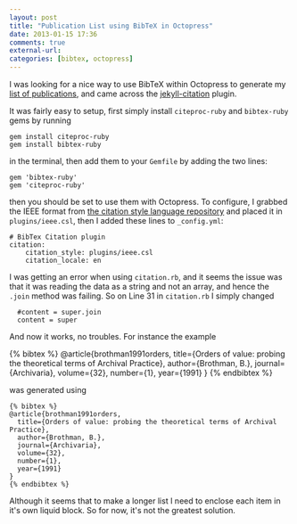 ```yaml
---
layout: post
title: "Publication List using BibTeX in Octopress"
date: 2013-01-15 17:36
comments: true
external-url: 
categories: [bibtex, octopress]
---
```


I was looking for a nice way to use BibTeX within Octopress to generate my [list of publications][publications], and came across the [jekyll-citation][jekyllcitation] plugin. 

<!-- more -->

It was fairly easy to setup, first simply install `citeproc-ruby` and `bibtex-ruby` gems by running

    gem install citeproc-ruby
    gem install bibtex-ruby

in the terminal, then add them to your `Gemfile` by adding the two lines:

    gem 'bibtex-ruby'
    gem 'citeproc-ruby'

then you should be set to use them with Octopress. To configure, I grabbed the IEEE format from [the citation style language repository][citationstylelanguage] and placed it in `plugins/ieee.csl`, then I added these lines to `_config.yml`:

    # BibTex Citation plugin
    citation:
        citation_style: plugins/ieee.csl
        citation_locale: en

I was getting an error when using `citation.rb`, and it seems the issue was that it was reading the data as a string and not an array, and hence the `.join` method was failing. So on Line 31 in `citation.rb` I simply changed

      #content = super.join
      content = super

And now it works, no troubles. For instance the example

{% bibtex %}
@article{brothman1991orders,
  title={Orders of value: probing the theoretical terms of Archival Practice},
  author={Brothman, B.},
  journal={Archivaria},
  volume={32},
  number={1},
  year={1991}
}
{% endbibtex %}

was generated using

    {% bibtex %}
    @article{brothman1991orders,
      title={Orders of value: probing the theoretical terms of Archival Practice},
      author={Brothman, B.},
      journal={Archivaria},
      volume={32},
      number={1},
      year={1991}
    }
    {% endbibtex %}

Although it seems that to make a longer list I need to enclose each item in it's own liquid block. So for now, it's not the greatest solution.

[jekyllcitation]: https://github.com/archome/jekyll-citation "jekyll-citation"
[publications]: /publications "Publications"
[citationstylelanguage]: https://github.com/citation-style-language/styles "Citation Style Language"



